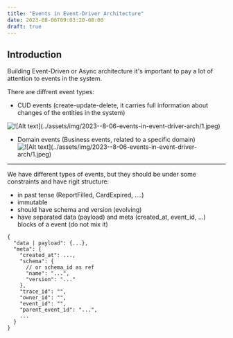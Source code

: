 ```yaml
---
title: "Events in Event-Driver Architecture"
date: 2023-08-06T09:03:20-08:00
draft: true
---
```

## Introduction

Building Event-Driven or Async architecture it's important to pay a lot of attention to events in the system.

There are diffrent event types:
 - CUD events (create-update-delete, it carries full information about changes of the entities in the system)

![!\[Alt text\](../assets/img/2023--8-06-events-in-event-driver-arch/1.jpeg)](/1/1.jpeg)

 - Domain events (Business events, related to a specific domain)
![!\[Alt text\](../assets/img/2023--8-06-events-in-event-driver-arch/1.jpeg)](/1/2.jpg)



----
We have different types of events, but they should be under some constraints and have rigit structure:
 - in past tense (ReportFilled, CardExpired, ....)
 - immutable
 - should have schema and version (evolving)
 - have separated data (payload) and meta (created_at, event_id, ...) blocks of a event (do not mix it)


```
{
  "data | payload": {...},
  "meta": {
    "created_at": ...,
    "schema": {
      // or schema_id as ref
      "name": "...",
      "version": "..."
    },
    "trace_id": "",
    "owner_id": "",
    "event_id": "",
    "parent_event_id": "...",
    ...
  }
}
```


